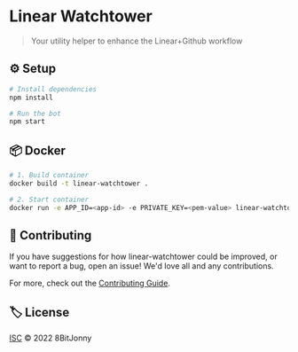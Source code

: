 # Linear Watchtower

>  Your utility helper to enhance the Linear+Github workflow

## ⚙️ Setup

```sh
# Install dependencies
npm install

# Run the bot
npm start
```

## 📦 Docker

```sh
# 1. Build container
docker build -t linear-watchtower .

# 2. Start container
docker run -e APP_ID=<app-id> -e PRIVATE_KEY=<pem-value> linear-watchtower
```

## 🤝 Contributing

If you have suggestions for how linear-watchtower could be improved, or want to report a bug, open an issue! We'd love all and any contributions.

For more, check out the [Contributing Guide](CONTRIBUTING.md).

## 🏷 License

[ISC](LICENSE) © 2022 8BitJonny
